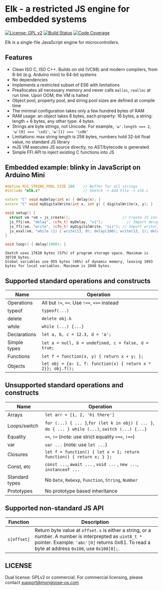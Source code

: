 # Elk - a restricted JS engine for embedded systems

[![License: GPL v2](https://img.shields.io/badge/License-GPL%20v2-blue.svg)](https://www.gnu.org/licenses/old-licenses/gpl-2.0.en.html)
[![Build Status](https://travis-ci.org/cpq/mjs3.svg?branch=master)](https://travis-ci.org/cpq/mjs3)
[![Code Coverage](https://codecov.io/gh/cpq/mjs3/branch/master/graph/badge.svg)](https://codecov.io/gh/cpq/mjs3)


Elk is a single-file JavaScript engine for microcontrollers.

## Features

- Clean ISO C, ISO C++. Builds on old (VC98) and modern compilers, from 8-bit (e.g. Arduino mini) to 64-bit systems
- No dependencies
- Implements a restricted subset of ES6 with limitations
- Preallocates all necessary memory and never calls `malloc`, `realloc`
  at run time. Upon OOM, the VM is halted
- Object pool, property pool, and string pool sizes are defined at compile time
- The minimal configuration takes only a few hundred bytes of RAM
- RAM usage: an object takes 6 bytes, each property: 16 bytes,
  a string: length + 6 bytes, any other type: 4 bytes
- Strings are byte strings, not Unicode.
  For example, `'ы'.length === 2`, `'ы'[0] === '\xd1'`, `'ы'[1] === '\x8b'`
- Limitations: max string length is 256 bytes, numbers hold
  32-bit float value, no standard JS library
- mJS VM executes JS source directly, no AST/bytecode is generated
- Simple FFI API to inject existing C functions into JS

## Embedded example: blinky in JavaScript on Arduino Mini

```c++
#define MJS_STRING_POOL_SIZE 200    // Buffer for all strings
#include "elk.c"                    // Sketch -> Add File -> elk.c

extern "C" void myDelay(int x) { delay(x); }
extern "C" void myDigitalWrite(int x, int y) { digitalWrite(x, y); }

void setup() {
  struct vm *vm = js_create();                        // Create JS instance
  js_ffi(vm, "delay", (cfn_t) myDelay, "vi");        	// Import delay()
  js_ffi(vm, "write", (cfn_t) myDigitalWrite, "vii"); // Import write()
  js_eval(vm, "while (1) { write(13, 0); delay(100); write(13, 1); delay(100); }", -1);
}

void loop() { delay(1000); }
```

```
Sketch uses 17620 bytes (57%) of program storage space. Maximum is 30720 bytes.
Global variables use 955 bytes (46%) of dynamic memory, leaving 1093 bytes for local variables. Maximum is 2048 bytes.
```

## Supported standard operations and constructs

| Name              |  Operation                   |
| ----------------- | ---------------------------- |
| Operations        | All but `!=`, `==`. Use `!==`, `===` instead |
| typeof            | `typeof(...)`                |
| delete            | `delete obj.k`               |
| while  					  | `while (...) {...}`          |
| Declarations      | `let a, b, c = 12.3, d = 'a'; ` |
| Simple types      | `let a = null, b = undefined, c = false, d = true;` |
| Functions         | `let f = function(x, y) { return x + y; }; ` |
| Objects           | `let obj = {a: 1, f: function(x) { return x * 2}}; obj.f();` |


## Unsupported standard operations and constructs

| Name              |  Operation                                |
| ----------------- | ----------------------------------------- |
| Arrays            | `let arr = [1, 2, 'hi there']` |
| Loops/switch      | `for (...) { ... }`,`for (let k in obj) { ... }`, `do { ... } while (...)`, `switch (...) {...}` |
| Equality          | `==`, `!=`  (note: use strict equality `===`, `!==`) |
| var               | `var ...`  (note: use `let ...`) |
| Closures          | `let f = function() { let x = 1; return function() { return x; } };`  |
| Const, etc        | `const ...`, `await ...` , `void ...` , `new ...`, `instanceof ...`  |
| Standard types    | No `Date`, `ReGexp`, `Function`, `String`, `Number` |
| Prototypes        | No prototype based inheritance |

## Supported non-standard JS API

| Function          |  Description                              |
| ----------------- | ----------------------------------------- |
| `s[offset]`       | Return byte value at `offset`. `s` is either a string, or a number. A number is interprepted as `uint8_t *` pointer. Example: `'abc'[0]` returns 0x61. To read a byte at address `0x100`, use `0x100[0];`. | |


## LICENSE

Dual license: GPLv2 or commercial. For commercial
licensing, please contact support@mongoose-os.com
